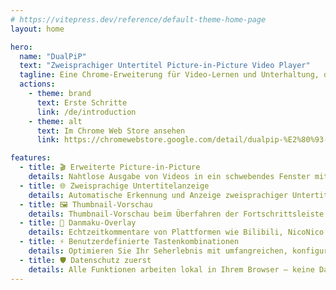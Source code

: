 ```yaml
---
# https://vitepress.dev/reference/default-theme-home-page
layout: home

hero:
  name: "DualPiP"
  text: "Zweisprachiger Untertitel Picture-in-Picture Video Player"
  tagline: Eine Chrome-Erweiterung für Video-Lernen und Unterhaltung, die die Browser Picture-in-Picture-Beschränkungen durchbricht und erweiterte Funktionen wie zweisprachige Untertitel, Danmaku, Thumbnails und mehr bietet. Ob beim Serien schauen, Online-Kursen oder Sprachenlernen - es ermöglicht gleichzeitiges Schauen und Lernen mit doppelter Effizienz.
  actions:
    - theme: brand
      text: Erste Schritte
      link: /de/introduction
    - theme: alt
      text: Im Chrome Web Store ansehen
      link: https://chromewebstore.google.com/detail/dualpip-%E2%80%93-bilingual-subti/ddkmobcljbfggkmibabekgpbighaogpn

features:
  - title: 🎬 Erweiterte Picture-in-Picture
    details: Nahtlose Ausgabe von Videos in ein schwebendes Fenster mit vollständigen Wiedergabesteuerungen — Multitasking ohne verpasste Momente.
  - title: 🌐 Zweisprachige Untertitelanzeige
    details: Automatische Erkennung und Anzeige zweisprachiger Untertitel auf unterstützten Video-Websites — perfekt für Sprachlerner.
  - title: 🖼️ Thumbnail-Vorschau
    details: Thumbnail-Vorschau beim Überfahren der Fortschrittsleiste anzeigen und wichtige Szenen leicht finden.
  - title: 💬 Danmaku-Overlay
    details: Echtzeitkommentare von Plattformen wie Bilibili, NicoNico und Live-Streams direkt im PiP-Modus genießen.
  - title: ⚡ Benutzerdefinierte Tastenkombinationen
    details: Optimieren Sie Ihr Seherlebnis mit umfangreichen, konfigurierbaren Tastenkombinationen.
  - title: 🛡️ Datenschutz zuerst
    details: Alle Funktionen arbeiten lokal in Ihrem Browser — keine Datensammlung, vollständig sicher.
---
```

